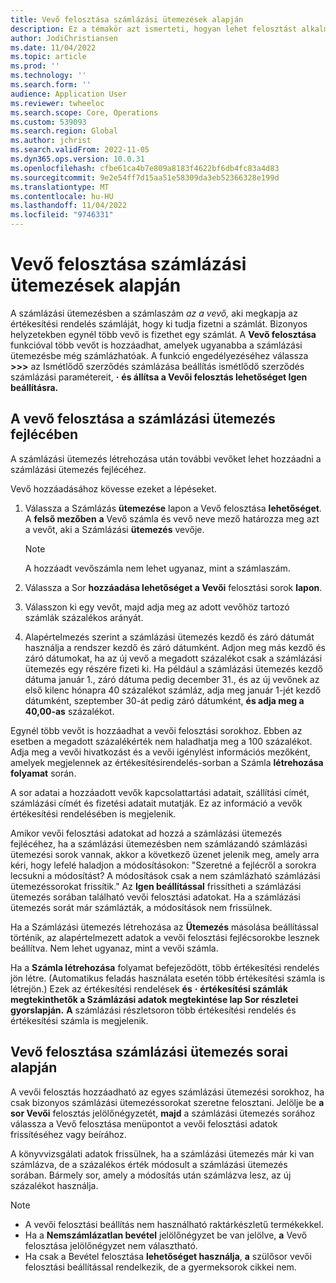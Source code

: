 ```yaml
---
title: Vevő felosztása számlázási ütemezések alapján
description: Ez a témakör azt ismerteti, hogyan lehet felosztást alkalmazni a vevők között az előfizetési számlázás használata esetén.
author: JodiChristiansen
ms.date: 11/04/2022
ms.topic: article
ms.prod: ''
ms.technology: ''
ms.search.form: ''
audience: Application User
ms.reviewer: twheeloc
ms.search.scope: Core, Operations
ms.custom: 539093
ms.search.region: Global
ms.author: jchrist
ms.search.validFrom: 2022-11-05
ms.dyn365.ops.version: 10.0.31
ms.openlocfilehash: cfbe61ca4b7e809a8183f4622bf6db4fc83a4d83
ms.sourcegitcommit: 9e2e54ff7d15aa51e58309da3eb52366328e199d
ms.translationtype: MT
ms.contentlocale: hu-HU
ms.lasthandoff: 11/04/2022
ms.locfileid: "9746331"
---
```

# <a name="customer-split-on-billing-schedules"></a>Vevő felosztása számlázási ütemezések alapján

A számlázási ütemezésben a számlaszám *az a vevő,* aki megkapja az értékesítési rendelés számláját, hogy ki tudja fizetni a számlát. Bizonyos helyzetekben egynél több vevő is fizethet egy számlát. A **Vevő felosztása** funkcióval több vevőt is hozzáadhat, amelyek ugyanabba a számlázási ütemezésbe még számlázhatóak. A funkció engedélyezéséhez válassza **\>\>\>** az Ismétlődő szerződés számlázása beállítás ismétlődő szerződés számlázási paramétereit, **·** **és állítsa a Vevői felosztás lehetőséget Igen beállításra.**

## <a name="customer-split-on-the-billing-schedule-header"></a>A vevő felosztása a számlázási ütemezés fejlécében

A számlázási ütemezés létrehozása után további vevőket lehet hozzáadni a számlázási ütemezés fejlécéhez.

Vevő hozzáadásához kövesse ezeket a lépéseket.

1. Válassza a Számlázás **ütemezése** lapon a Vevő felosztása **lehetőséget**. A **felső mezőben** **a** Vevő számla és vevő neve mező határozza meg azt a vevőt, aki a Számlázási **ütemezés** vevője.

    > [!NOTE]
    > A hozzáadt vevőszámla nem lehet ugyanaz, mint a számlaszám.

2. Válassza a Sor **hozzáadása lehetőséget a Vevői** felosztási sorok **lapon**.
3. Válasszon ki egy vevőt, majd adja meg az adott vevőhöz tartozó számlák százalékos arányát.
4. Alapértelmezés szerint a számlázási ütemezés kezdő és záró dátumát használja a rendszer kezdő és záró dátumként. Adjon meg más kezdő és záró dátumokat, ha az új vevő a megadott százalékot csak a számlázási ütemezés egy részére fizeti ki. Ha például a számlázási ütemezés kezdő dátuma január 1., záró dátuma pedig december 31., és az új vevőnek az első kilenc hónapra 40 százalékot számláz, adja meg január 1-jét kezdő dátumként, szeptember 30-át pedig záró dátumként, **és adja meg a 40,00-as** százalékot.

Egynél több vevőt is hozzáadhat a vevői felosztási sorokhoz. Ebben az esetben a megadott százalékérték nem haladhatja meg a 100 százalékot. Adja meg a vevői hivatkozást és a vevői igénylést információs mezőként, amelyek megjelennek az értékesítésirendelés-sorban a Számla **létrehozása folyamat** során.

A sor adatai a hozzáadott vevők kapcsolattartási adatait, szállítási címét, számlázási címét és fizetési adatait mutatják. Ez az információ a vevők értékesítési rendelésében is megjelenik.

Amikor vevői felosztási adatokat ad hozzá a számlázási ütemezés fejlécéhez, ha a számlázási ütemezésben nem számlázandó számlázási ütemezési sorok vannak, akkor a következő üzenet jelenik meg, amely arra kéri, hogy lefelé haladjon a módosításokon: "Szeretné a fejlécről a sorokra lecsukni a módosítást? A módosítások csak a nem számlázható számlázási ütemezéssorokat frissítik." Az **Igen beállítással** frissítheti a számlázási ütemezés sorában található vevői felosztási adatokat. Ha a számlázási ütemezés sorát már számlázták, a módosítások nem frissülnek.

Ha a Számlázási ütemezés létrehozása az **Ütemezés** másolása beállítással történik, az alapértelmezett adatok a vevői felosztási fejlécsorokbe lesznek beállítva. Nem lehet ugyanaz, mint a vevői számla.

Ha a **Számla létrehozása** folyamat befejeződött, több értékesítési rendelés jön létre. (Automatikus feladás használata esetén több értékesítési számla is létrejön.) Ezek az értékesítési rendelések **és** **·** **értékesítési számlák megtekinthetők a Számlázási adatok megtekintése lap Sor részletei gyorslapján.** **A** számlázási részletsoron több értékesítési rendelés és értékesítési számla is megjelenik.

## <a name="customer-split-on-billing-schedule-lines"></a>Vevő felosztása számlázási ütemezés sorai alapján

A vevői felosztás hozzáadható az egyes számlázási ütemezési sorokhoz, ha csak bizonyos számlázási ütemezéssorokat szeretne felosztani. Jelölje be **a sor Vevői** felosztás jelölőnégyzetét, **majd** a számlázási ütemezés sorához válassza a Vevő felosztása menüpontot a vevői felosztási adatok frissítéséhez vagy beírához.

A könyvvizsgálati adatok frissülnek, ha a számlázási ütemezés már ki van számlázva, de a százalékos érték módosult a számlázási ütemezés sorában. Bármely sor, amely a módosítás után számlázva lesz, az új százalékot használja.

> [!NOTE]
> - A vevői felosztási beállítás nem használható raktárkészletű termékekkel.
> - Ha a **Nemszámlázatlan bevétel** jelölőnégyzet be van jelölve, **a** Vevő felosztása jelölőnégyzet nem választható.
> - Ha csak a Bevétel felosztása **lehetőséget használja**, **a** szülősor vevői felosztási beállítással rendelkezik, de a gyermeksorok cikkei nem.
